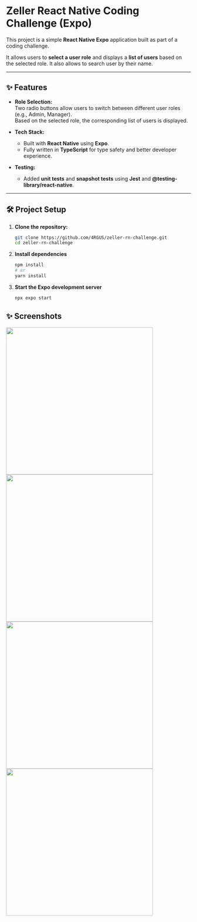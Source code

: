 # Zeller React Native Coding Challenge (Expo)

This project is a simple **React Native Expo** application built as part of a coding challenge.

It allows users to **select a user role** and displays a **list of users** based on the selected role.
It also allows to search user by their name.

---

## ✨ Features

- **Role Selection:**  
  Two radio buttons allow users to switch between different user roles (e.g., Admin, Manager).  
  Based on the selected role, the corresponding list of users is displayed.
- **Tech Stack:**

  - Built with **React Native** using **Expo**.
  - Fully written in **TypeScript** for type safety and better developer experience.

- **Testing:**
  - Added **unit tests** and **snapshot tests** using **Jest** and **@testing-library/react-native**.

---

## 🛠 Project Setup

1. **Clone the repository:**

   ```bash
   git clone https://github.com/4RGUS/zeller-rn-challenge.git
   cd zeller-rn-challenge

   ```

2. **Install dependencies**
   ```bash
   npm install
   # or
   yarn install
   ```
3. **Start the Expo development server**
   ```bash
   npx expo start
   ```

## ✨ Screenshots

   <img src="https://github.com/user-attachments/assets/62a09686-1837-429f-bf7c-6d8a9002c8db" height="400">
   <img src="https://github.com/user-attachments/assets/f7eacd6a-344b-4f92-aaa5-dff584b06f15" height="400">
   <img src="https://github.com/user-attachments/assets/94c88d37-320a-4843-a5bd-d10e0cd20aa9" height="400">
   <img src="https://github.com/user-attachments/assets/856dd5a8-0383-43b0-93c7-c3aabf94cea8" height="400">
